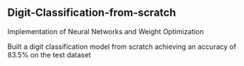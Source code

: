 ## Digit-Classification-from-scratch
Implementation of Neural Networks and Weight Optimization

Built a digit classification model from scratch achieving an accuracy of 83.5% on the test dataset

